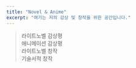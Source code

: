 ```yaml
---
title: "Novel & Anime"
excerpt: "여기는 저의 감상 및 창작을 위한 공간입니다."
---
```


> 라이트노벨 감상평<br>
> 애니메이션 감상평<br>
> 라이트노벨 창작<br>
> 기술서적 창작
